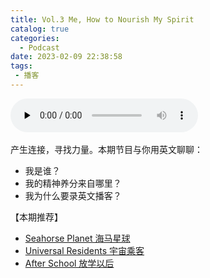 ```yaml
---
title: Vol.3 Me, How to Nourish My Spirit
catalog: true
categories:
  - Podcast
date: 2023-02-09 22:38:58
tags:
 - 播客
---
```


​<audio id="audio" controls="" preload="none" display="block">
      <source id="mp3" src="https://media.xyzcdn.net/luuuPX1OThF7lAwB2EnE0JKRGZ5F.m4a">
</audio>

产生连接，寻找力量。本期节目与你用英文聊聊：

- 我是谁？
- 我的精神养分来自哪里？
- 我为什么要录英文播客？

【本期推荐】

- [Seahorse Planet 海马星球](https://seahorseplanet.net/)
- [Universal Residents 宇宙乘客](https://podcasts.apple.com/cn/podcast/%E5%AE%87%E5%AE%99%E4%B9%98%E5%AE%A2-universal-residents/id1501149357)
- [After School 放学以后](https://podcasts.apple.com/cn/podcast/%E6%94%BE%E5%AD%A6%E4%BB%A5%E5%90%8Eafter-school/id1553202332)
